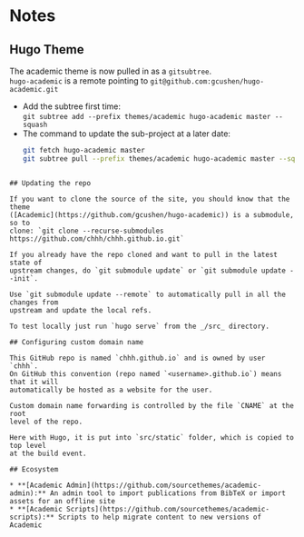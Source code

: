 # Notes

## Hugo Theme
The academic theme is now pulled in as a `gitsubtree`.  
`hugo-academic` is a remote pointing to `git@github.com:gcushen/hugo-academic.git`
- Add the subtree first time:  
  `git subtree add --prefix themes/academic hugo-academic master --squash`
- The command to update the sub-project at a later date:
  ```bash
  git fetch hugo-academic master
  git subtree pull --prefix themes/academic hugo-academic master --squash
```

## Updating the repo

If you want to clone the source of the site, you should know that the theme
([Academic](https://github.com/gcushen/hugo-academic)) is a submodule, so to
clone: `git clone --recurse-submodules https://github.com/chhh/chhh.github.io.git`

If you already have the repo cloned and want to pull in the latest state of
upstream changes, do `git submodule update` or `git submodule update --init`.

Use `git submodule update --remote` to automatically pull in all the changes from
upstream and update the local refs.

To test locally just run `hugo serve` from the _/src_ directory.

## Configuring custom domain name

This GitHub repo is named `chhh.github.io` and is owned by user `chhh`.
On GitHub this convention (repo named `<username>.github.io`) means that it will
automatically be hosted as a website for the user.  

Custom domain name forwarding is controlled by the file `CNAME` at the root
level of the repo.

Here with Hugo, it is put into `src/static` folder, which is copied to top level
at the build event.

## Ecosystem

* **[Academic Admin](https://github.com/sourcethemes/academic-admin):** An admin tool to import publications from BibTeX or import assets for an offline site
* **[Academic Scripts](https://github.com/sourcethemes/academic-scripts):** Scripts to help migrate content to new versions of Academic

